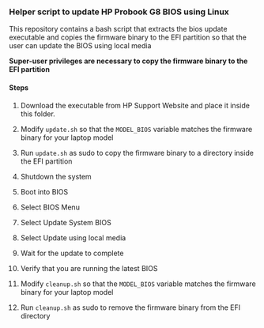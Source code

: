 ### Helper script to update HP Probook G8 BIOS using Linux

This repository contains a bash script that extracts the bios update executable and copies the firmware binary to the EFI partition so that the user can update the BIOS using local media

**Super-user privileges are necessary to copy the firmware binary to the EFI partition**

#### Steps

1. Download the executable from HP Support Website and place it inside this folder.

2. Modify `update.sh` so that the `MODEL_BIOS` variable matches the firmware binary for your laptop model

3. Run `update.sh` as sudo to copy the firmware binary to a directory inside the EFI partition

4. Shutdown the system

5. Boot into BIOS

6. Select BIOS Menu

7. Select Update System BIOS

8. Select Update using local media

9. Wait for the update to complete

10. Verify that you are running the latest BIOS

11. Modify `cleanup.sh` so that the `MODEL_BIOS` variable matches the firmware binary for your laptop model

12. Run `cleanup.sh` as sudo to remove the firmware binary from the EFI directory

